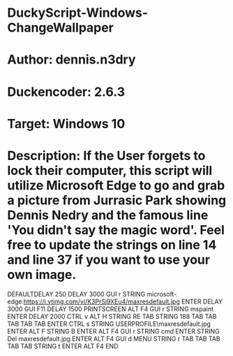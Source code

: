 # DuckyScript-Windows-ChangeWallpaper
# Author: dennis.n3dry
# Duckencoder: 2.6.3
# Target: Windows 10
# Description: If the User forgets to lock their computer, this script will utilize Microsoft Edge to go and grab a picture from Jurrasic Park showing Dennis Nedry and the famous line 'You didn't say the magic word'. Feel free to update the strings on line 14 and line 37 if you want to use your own image.

DEFAULTDELAY 250
DELAY 3000
GUI r
STRING microsoft-edge:https://i.ytimg.com/vi/K3PrSj9XEu4/maxresdefault.jpg
ENTER
DELAY 3000
GUI F11
DELAY 1500
PRINTSCREEN
ALT F4
GUI r
STRING mspaint
ENTER
DELAY 2000
CTRL v
ALT H
STRING RE
TAB
STRING 188
TAB
TAB
TAB
TAB
TAB
ENTER
CTRL s
STRING USERPROFILE\maxresdefault.jpg
ENTER
ALT F
STRING B
ENTER
ALT F4
GUI r
STRING cmd
ENTER
STRING Del maxresdefault.jpg
ENTER
ALT F4
GUI d
MENU
STRING r
TAB
TAB
TAB
TAB
TAB
STRING t
ENTER
ALT F4
END
#
